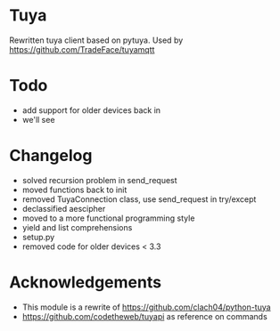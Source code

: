 Tuya
===================

Rewritten tuya client based on pytuya. Used by https://github.com/TradeFace/tuyamqtt


Todo
==================
- add support for older devices back in 
- we'll see

Changelog
==================
- solved recursion problem in send_request
- moved functions back to init
- removed TuyaConnection class, use send_request in try/except
- declassified aescipher
- moved to a more functional programming style
- yield and list comprehensions
- setup.py
- removed code for older devices < 3.3 

Acknowledgements
=================
- This module is a rewrite of https://github.com/clach04/python-tuya
- https://github.com/codetheweb/tuyapi as reference on commands 